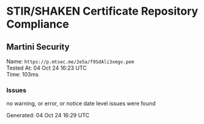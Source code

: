# STIR/SHAKEN Certificate Repository Compliance

## Martini Security

Name: `https://p.mtsec.me/2e5a/f9SdAli3xmgv.pem`\
Tested At: 04 Oct 24 16:23 UTC\
Time: 103ms

### Issues

no warning, or error, or notice date level issues were found

Generated: 04 Oct 24 16:29 UTC